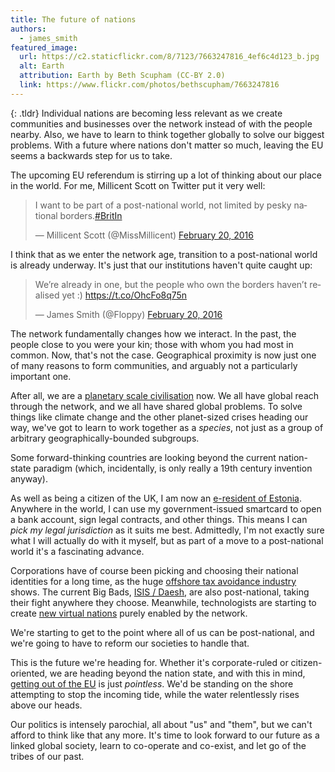 ```yaml
---
title: The future of nations 
authors:
  - james_smith
featured_image:
  url: https://c2.staticflickr.com/8/7123/7663247816_4ef6c4d123_b.jpg
  alt: Earth
  attribution: Earth by Beth Scupham (CC-BY 2.0)
  link: https://www.flickr.com/photos/bethscupham/7663247816
---
```


{: .tldr}
Individual nations are becoming less relevant as we create communities and businesses over the network instead of with the people nearby. Also, we have to learn to think together globally to solve our biggest problems. With a future where nations don't matter so much, leaving the EU seems a backwards step for us to take.

The upcoming EU referendum is stirring up a lot of thinking about our place in the world. For me, Millicent Scott on Twitter put it very well:

<blockquote class="twitter-tweet" data-lang="en-gb"><p lang="en" dir="ltr">I want to be part of a post-national world, not limited by pesky national borders.<a href="https://twitter.com/hashtag/BritIn?src=hash">#BritIn</a></p>&mdash; Millicent Scott (@MissMillicent) <a href="https://twitter.com/MissMillicent/status/701003107761844224">February 20, 2016</a></blockquote>
<script async src="//platform.twitter.com/widgets.js" charset="utf-8"></script>

I think that as we enter the network age, transition to a post-national world is already underway. It's just that our institutions haven't quite caught up:

<blockquote class="twitter-tweet" data-lang="en-gb"><p lang="en" dir="ltr">We’re already in one, but the people who own the borders haven’t realised yet :) <a href="https://t.co/OhcFo8q75n">https://t.co/OhcFo8q75n</a></p>&mdash; James Smith (@Floppy) <a href="https://twitter.com/Floppy/status/701014372139843584">February 20, 2016</a></blockquote>
<script async src="//platform.twitter.com/widgets.js" charset="utf-8"></script>

The network fundamentally changes how we interact. In the past, the people close to you were your kin; those with whom you had most in common. Now, that's not the case. Geographical proximity is now just one of many reasons to form communities, and arguably not a particularly important one.

After all, we are a [planetary scale civilisation](https://en.wikipedia.org/wiki/Kardashev_scale) now. We all have global reach through the network, and we all have shared global problems. To solve things like climate change and the other planet-sized crises heading our way, we've got to learn to work together as a *species*, not just as a group of arbitrary geographically-bounded subgroups.

Some forward-thinking countries are looking beyond the current nation-state paradigm (which, incidentally, is only really a 19th century invention anyway).

As well as being a citizen of the UK, I am now an [e-resident of Estonia](https://e-estonia.com/e-residents/about/). Anywhere in the world, I can use my government-issued smartcard to open a bank account, sign legal contracts, and other things. This means I can *pick my legal jurisdiction* as it suits me best. Admittedly, I'm not exactly sure what I will actually do with it myself, but as part of a move to a post-national world it's a fascinating advance.

Corporations have of course been picking and choosing their national identities for a long time, as the huge [offshore tax avoidance industry](https://opencorporates.com/viz/financial/index.html) shows. The current Big Bads, [ISIS / Daesh](https://en.wikipedia.org/wiki/Islamic_State_of_Iraq_and_the_Levant), are also post-national, taking their fight anywhere they choose. Meanwhile, technologists are starting to create [new virtual nations](https://bitnation.co/) purely enabled by the network.

We're starting to get to the point where all of us can be post-national, and we're going to have to reform our societies to handle that.

This is the future we're heading for. Whether it's corporate-ruled or citizen-oriented, we are heading beyond the nation state, and with this in mind,  [getting out of the EU](/news/2016/02/20/euref-yes-to-europe.html) is just *pointless*. We'd be standing on the shore attempting to stop the incoming tide, while the water relentlessly rises above our heads.

Our politics is intensely parochial, all about "us" and "them", but we can't afford to think like that any more. It's time to look forward to our future as a linked global society, learn to co-operate and co-exist, and let go of the tribes of our past.